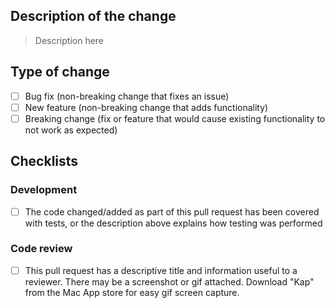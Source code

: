 ## Description of the change

> Description here

## Type of change

- [ ] Bug fix (non-breaking change that fixes an issue)
- [ ] New feature (non-breaking change that adds functionality)
- [ ] Breaking change (fix or feature that would cause existing functionality to not work as expected)

## Checklists

### Development

- [ ] The code changed/added as part of this pull request has been covered with tests, or the description above explains how testing was performed

### Code review

- [ ] This pull request has a descriptive title and information useful to a reviewer. There may be a screenshot or gif attached. Download "Kap" from the Mac App store for easy gif screen capture.
